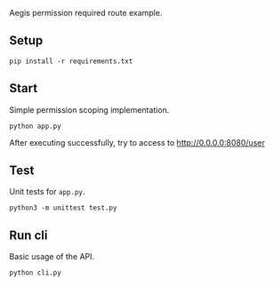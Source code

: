 Aegis permission required route example.

Setup
------

`pip install -r requirements.txt`

Start
-------
Simple permission scoping implementation.

`python app.py`

After executing successfully, try to access to http://0.0.0.0:8080/user 


Test
-------
Unit tests for `app.py`.

`python3 -m unittest test.py`


Run cli
-------
Basic usage of the API.

`python cli.py`
